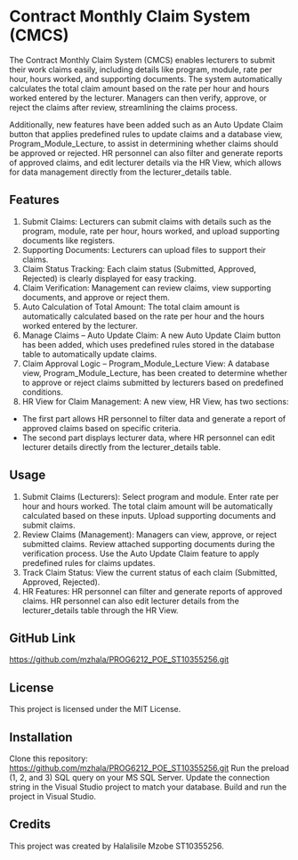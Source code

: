 # Contract Monthly Claim System (CMCS)

The Contract Monthly Claim System (CMCS) enables lecturers to submit their work claims easily, including details like program, module, rate per hour, hours worked, and supporting documents. The system automatically calculates the total claim amount based on the rate per hour and hours worked entered by the lecturer. Managers can then verify, approve, or reject the claims after review, streamlining the claims process. 

Additionally, new features have been added such as an Auto Update Claim button that applies predefined rules to update claims and a database view, Program_Module_Lecture, to assist in determining whether claims should be approved or rejected. HR personnel can also filter and generate reports of approved claims, and edit lecturer details via the HR View, which allows for data management directly from the lecturer_details table.

## Features
1. Submit Claims: Lecturers can submit claims with details such as the program, module, rate per hour, hours worked, and upload supporting documents like registers.
2. Supporting Documents: Lecturers can upload files to support their claims.
3. Claim Status Tracking: Each claim status (Submitted, Approved, Rejected) is clearly displayed for easy tracking.
4. Claim Verification: Management can review claims, view supporting documents, and approve or reject them.
5. Auto Calculation of Total Amount: The total claim amount is automatically calculated based on the rate per hour and the hours worked entered by the lecturer.
6. Manage Claims – Auto Update Claim: A new Auto Update Claim button has been added, which uses predefined rules stored in the database table to automatically update claims.
7. Claim Approval Logic – Program_Module_Lecture View: A database view, Program_Module_Lecture, has been created to determine whether to approve or reject claims submitted by lecturers based on predefined conditions.
8. HR View for Claim Management: A new view, HR View, has two sections:
  - The first part allows HR personnel to filter data and generate a report of approved claims based on specific criteria.
  - The second part displays lecturer data, where HR personnel can edit lecturer details directly from the lecturer_details table.

## Usage
1. Submit Claims (Lecturers):
Select program and module.
Enter rate per hour and hours worked.
The total claim amount will be automatically calculated based on these inputs.
Upload supporting documents and submit claims.
2. Review Claims (Management):
Managers can view, approve, or reject submitted claims.
Review attached supporting documents during the verification process.
Use the Auto Update Claim feature to apply predefined rules for claims updates.
3. Track Claim Status:
View the current status of each claim (Submitted, Approved, Rejected).
4. HR Features:
HR personnel can filter and generate reports of approved claims.
HR personnel can also edit lecturer details from the lecturer_details table through the HR View.

## GitHub Link
https://github.com/mzhala/PROG6212_POE_ST10355256.git

## License
This project is licensed under the MIT License.

## Installation
Clone this repository: https://github.com/mzhala/PROG6212_POE_ST10355256.git
Run the preload (1, 2, and 3) SQL query on your MS SQL Server.
Update the connection string in the Visual Studio project to match your database.
Build and run the project in Visual Studio.

## Credits
This project was created by Halalisile Mzobe ST10355256.
